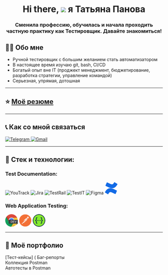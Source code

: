 <h1 align="center"> Hi there, <img src="https://github.com/blackcater/blackcater/raw/main/images/Hi.gif" height="32"/> я Татьяна Панова </h1>
<h3 align="center">   
Сменила профессию, обучилась и начала проходить частную практику как Тестировщик.  
  Давайте знакомиться!</h3>


## 👨‍💻 Обо мне
- Ручной тестировщик с большим желанием стать автоматизатором
- В настоящее время изучаю git, bash, CI/CD
- Богатый опыт вне IT (проджект менеджмент, бюджетирование, разработка стратегии, управление командой)
- Серьезная, упрямая, дотошная

---

## ⭐ [Моё резюме](https://disk.yandex.ru/d/tKJLi3dikfYqwA)

---

## 📞 Как со мной связаться
<p align="left">
<a href="https://t.me/otravochka" target="_blank"> <img src="https://img.shields.io/badge/Telegram-grey?logo=telegram&style=for-the-badge&logoColor=white" alt="Telegram">
</a>
<a href="mailto:to.tatiana.panova@gmail.com" target="_blank"><img src="https://img.shields.io/badge/Gmail-grey?logo=gmail&style=for-the-badge&logoColor=white" alt="Gmail">
</a>
</p>

---

## 🚀 Стек и технологии:  

### Test Documentation:
<div>
  <img src="https://upload.wikimedia.org/wikipedia/commons/thumb/8/8d/YouTrack_Icon.svg/1024px-YouTrack_Icon.svg.png?20200803082248" alt="YouTrack" title="YouTrack" width="40" height="40">
  <img src="https://cdn.jsdelivr.net/gh/devicons/devicon/icons/jira/jira-original.svg" alt="Jira" title="Jira" width="40" height="40">
  <img src="https://codahosted.io/packs/21236/unversioned/assets/LOGO/ba1091c59bab89cd2fd0f289622731fe16113d7b00905abe64759c313a4b73b76c1b0426076ed76cb74752234c734131df46992d5b8b48fc13e264240e4f7119f736cfeb64df36ded54b5cbf6198b9cadedf18dd0cac5c7dbcd16e6336c29363cd1292ba" alt="TestRail" title="TestRail" width="40" height="40">
  <img src="https://docs.testit.software/images/testit_logo_icon_blue.png" alt="TestIT" title="TestIt" width="40" height="40">
  <img src="https://cdn.jsdelivr.net/gh/devicons/devicon/icons/figma/figma-original.svg" alt="Figma"  title="Figma" width="40" height="40">
  <img src="https://github.com/devicons/devicon/blob/v2.16.0/icons/confluence/confluence-plain.svg" alt="Confluence" title="Confluence" width="40" height="40">
  
</div>  



### Web Application Testing:
<div>
  <img src="https://github.com/ISLAMOVROMAN/ISLAMOVROMAN/blob/main/icons/ChromeDev.png" alt="Chrome Dev" title="DevTools" width="40" height="40">
  <img src="https://github.com/devicons/devicon/blob/v2.16.0/icons/postman/postman-plain.svg" alt="Postman" title="Postman" width="40" height="40">
  <img src="https://github.com/devicons/devicon/blob/v2.16.0/icons/swagger/swagger-original.svg" alt="Swagger" title="Swagger" width="40" height="40">
  
<div>

---

## 📁 Моё портфолио
[Тест-кейсы] (
Баг-репорты  
Коллекция Postman  
Автотесты в Postman
